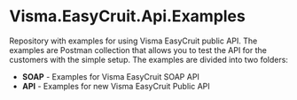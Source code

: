 # Visma.EasyCruit.Api.Examples
Repository with examples for using Visma EasyCruit public API.
The examples are Postman collection that allows you to test the API for the
customers with the simple setup.
The examples are divided into two folders:
- **SOAP** - Examples for Visma EasyCruit SOAP API
- **API** - Examples for new Visma EasyCruit Public API
